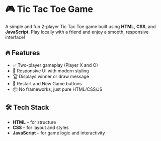 # 🎮 Tic Tac Toe Game

A simple and fun 2-player Tic Tac Toe game built using **HTML**, **CSS**, and **JavaScript**. Play locally with a friend and enjoy a smooth, responsive interface!

## 🔥 Features

- ✅ Two-player gameplay (Player X and O)
- 🎨 Responsive UI with modern styling
- 🏆 Displays winner or draw message
- 🔄 Restart and New Game buttons
- 📦 No frameworks, just pure HTML/CSS/JS

## 🛠️ Tech Stack

- **HTML** – for structure  
- **CSS** – for layout and styles  
- **JavaScript** – for game logic and interactivity
